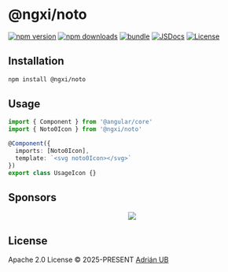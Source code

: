 # @ngxi/noto

[![npm version][npm-version-src]][npm-version-href]
[![npm downloads][npm-downloads-src]][npm-downloads-href]
[![bundle][bundle-src]][bundle-href]
[![JSDocs][jsdocs-src]][jsdocs-href]
[![License][license-src]][license-href]

## Installation

```sh
npm install @ngxi/noto
```

## Usage

```ts
import { Component } from '@angular/core'
import { Noto0Icon } from '@ngxi/noto'

@Component({
  imports: [Noto0Icon],
  template: `<svg noto0Icon></svg>`
})
export class UsageIcon {}
```

## Sponsors

<p align="center">
  <a href="https://cdn.jsdelivr.net/gh/adrian-ub/static/sponsors.svg">
    <img src='https://cdn.jsdelivr.net/gh/adrian-ub/static/sponsors.svg'/>
  </a>
</p>

## License

Apache 2.0 License © 2025-PRESENT [Adrián UB](https://github.com/adrian-ub)

<!-- Badges -->

[npm-version-src]: https://img.shields.io/npm/v/@ngxi/noto?style=flat&colorA=080f12&colorB=1fa669
[npm-version-href]: https://npmjs.com/package/@ngxi/noto
[npm-downloads-src]: https://img.shields.io/npm/dm/@ngxi/noto?style=flat&colorA=080f12&colorB=1fa669
[npm-downloads-href]: https://npmjs.com/package/@ngxi/noto
[bundle-src]: https://img.shields.io/bundlephobia/minzip/@ngxi/noto?style=flat&colorA=080f12&colorB=1fa669&label=minzip
[bundle-href]: https://bundlephobia.com/result?p=@ngxi/noto
[license-src]: https://img.shields.io/npm/l/@ngxi/noto?style=flat&colorA=080f12&colorB=1fa669
[license-href]: https://github.com/adrian-ub/ngxi/blob/main/LICENSE
[jsdocs-src]: https://img.shields.io/badge/jsdocs-reference-080f12?style=flat&colorA=080f12&colorB=1fa669
[jsdocs-href]: https://www.jsdocs.io/package/@ngxi/noto
